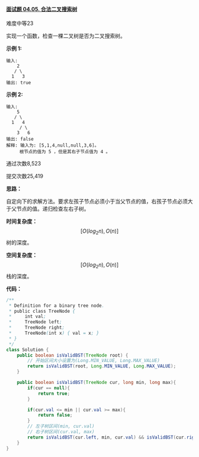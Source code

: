 #### [面试题 04.05. 合法二叉搜索树](https://leetcode-cn.com/problems/legal-binary-search-tree-lcci/)

难度中等23

实现一个函数，检查一棵二叉树是否为二叉搜索树。

**示例 1:**

```
输入:
    2
   / \
  1   3
输出: true
```

**示例 2:**

```
输入:
    5
   / \
  1   4
     / \
    3   6
输出: false
解释: 输入为: [5,1,4,null,null,3,6]。
     根节点的值为 5 ，但是其右子节点值为 4 。
```

通过次数8,523

提交次数25,419

**思路：**

自定向下的求解方法。要求左孩子节点必须小于当父节点的值，右孩子节点必须大于父节点的值。递归检查左右子树。



**时间复杂度：**
$$
[O(log_2n), O(n)]
$$
树的深度。



**空间复杂度：**
$$
[O(log_2n), O(n)]
$$
栈的深度。



**代码：**

```java
/**
 * Definition for a binary tree node.
 * public class TreeNode {
 *     int val;
 *     TreeNode left;
 *     TreeNode right;
 *     TreeNode(int x) { val = x; }
 * }
 */
class Solution {
    public boolean isValidBST(TreeNode root) {
        // 开始区间大小设置为(Long.MIN_VALUE, Long.MAX_VALUE)
        return isValidBST(root, Long.MIN_VALUE, Long.MAX_VALUE);
    }

    public boolean isValidBST(TreeNode cur, long min, long max){
        if(cur == null){
            return true;
        }

        if(cur.val <= min || cur.val >= max){
            return false;
        }
		// 左子树区间(min, cur.val)
        // 右子树区间(cur.val, max)
        return isValidBST(cur.left, min, cur.val) && isValidBST(cur.right, cur.val, max);
    }
}
```
